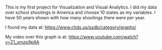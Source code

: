 This is my first project for Visualization and Visual Analytics. I did my data over school shootings in America and choose 10 states as my variables. I have 50 years shown with how many shootings there were per year. 

I found my data at: https://www.chds.us/ssdb/category/graphs/ 

My video over this graph is at: https://www.youtube.com/watch?v=Z1_xmzp9p6A
